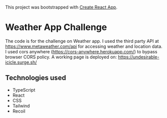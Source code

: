 This project was bootstrapped with [Create React App](https://github.com/facebook/create-react-app).

# Weather App Challenge

The code is for the challenge on Weather app. I used the third party API at https://www.metaweather.com/api for accessing weather and location data. I used cors anywhere (https://cors-anywhere.herokuapp.com/) to bypass browser CORS policy. A working page is deployed on: https://undesirable-icicle.surge.sh/

## Technologies used

- TypeScript
- React
- CSS
- Tailwind
- Recoil
